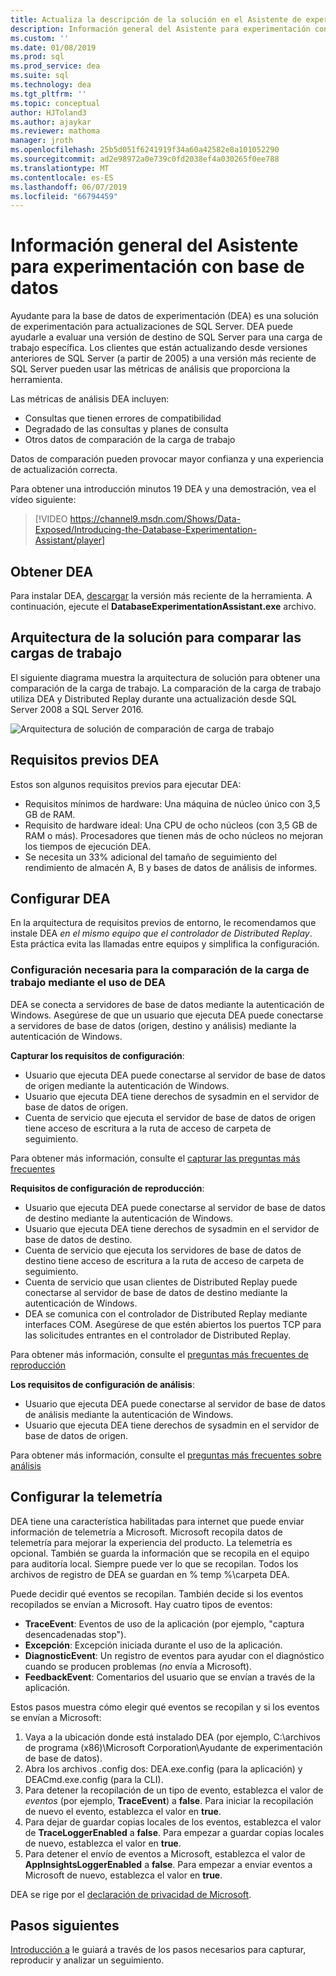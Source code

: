 ```yaml
---
title: Actualiza la descripción de la solución en el Asistente de experimentación de base de datos para SQL Server
description: Información general del Asistente para experimentación con base de datos
ms.custom: ''
ms.date: 01/08/2019
ms.prod: sql
ms.prod_service: dea
ms.suite: sql
ms.technology: dea
ms.tgt_pltfrm: ''
ms.topic: conceptual
author: HJToland3
ms.author: ajaykar
ms.reviewer: mathoma
manager: jroth
ms.openlocfilehash: 25b5d051f6241919f34a60a42582e8a101052290
ms.sourcegitcommit: ad2e98972a0e739c0fd2038ef4a030265f0ee788
ms.translationtype: MT
ms.contentlocale: es-ES
ms.lasthandoff: 06/07/2019
ms.locfileid: "66794459"
---
```

# <a name="overview-of-database-experimentation-assistant"></a>Información general del Asistente para experimentación con base de datos

Ayudante para la base de datos de experimentación (DEA) es una solución de experimentación para actualizaciones de SQL Server. DEA puede ayudarle a evaluar una versión de destino de SQL Server para una carga de trabajo específica. Los clientes que están actualizando desde versiones anteriores de SQL Server (a partir de 2005) a una versión más reciente de SQL Server pueden usar las métricas de análisis que proporciona la herramienta. 

Las métricas de análisis DEA incluyen:
- Consultas que tienen errores de compatibilidad
- Degradado de las consultas y planes de consulta
- Otros datos de comparación de la carga de trabajo

Datos de comparación pueden provocar mayor confianza y una experiencia de actualización correcta.

Para obtener una introducción minutos 19 DEA y una demostración, vea el vídeo siguiente:

> [!VIDEO https://channel9.msdn.com/Shows/Data-Exposed/Introducing-the-Database-Experimentation-Assistant/player]

## <a name="get-dea"></a>Obtener DEA

Para instalar DEA, [descargar](https://www.microsoft.com/download/details.aspx?id=54090) la versión más reciente de la herramienta. A continuación, ejecute el **DatabaseExperimentationAssistant.exe** archivo.

## <a name="solution-architecture-for-comparing-workloads"></a>Arquitectura de la solución para comparar las cargas de trabajo

El siguiente diagrama muestra la arquitectura de solución para obtener una comparación de la carga de trabajo. La comparación de la carga de trabajo utiliza DEA y Distributed Replay durante una actualización desde SQL Server 2008 a SQL Server 2016.

![Arquitectura de solución de comparación de carga de trabajo](./media/database-experimentation-assistant-overview/dea-overview-compare-solution-architecture.png)

## <a name="dea-prerequisites"></a>Requisitos previos DEA

Estos son algunos requisitos previos para ejecutar DEA:
- Requisitos mínimos de hardware: Una máquina de núcleo único con 3,5 GB de RAM.
- Requisito de hardware ideal: Una CPU de ocho núcleos (con 3,5 GB de RAM o más). Procesadores que tienen más de ocho núcleos no mejoran los tiempos de ejecución DEA.
- Se necesita un 33% adicional del tamaño de seguimiento del rendimiento de almacén A, B y bases de datos de análisis de informes.

## <a name="configure-dea"></a>Configurar DEA

En la arquitectura de requisitos previos de entorno, le recomendamos que instale DEA *en el mismo equipo que el controlador de Distributed Replay*. Esta práctica evita las llamadas entre equipos y simplifica la configuración.

### <a name="required-configuration-for-workload-comparison-by-using-dea"></a>Configuración necesaria para la comparación de la carga de trabajo mediante el uso de DEA

DEA se conecta a servidores de base de datos mediante la autenticación de Windows. Asegúrese de que un usuario que ejecuta DEA puede conectarse a servidores de base de datos (origen, destino y análisis) mediante la autenticación de Windows.

**Capturar los requisitos de configuración**:

*   Usuario que ejecuta DEA puede conectarse al servidor de base de datos de origen mediante la autenticación de Windows.
*   Usuario que ejecuta DEA tiene derechos de sysadmin en el servidor de base de datos de origen.
*   Cuenta de servicio que ejecuta el servidor de base de datos de origen tiene acceso de escritura a la ruta de acceso de carpeta de seguimiento.

Para obtener más información, consulte el [capturar las preguntas más frecuentes](database-experimentation-assistant-capture-trace.md#frequently-asked-questions-about-trace-capture)

**Requisitos de configuración de reproducción**: 

*   Usuario que ejecuta DEA puede conectarse al servidor de base de datos de destino mediante la autenticación de Windows.
*   Usuario que ejecuta DEA tiene derechos de sysadmin en el servidor de base de datos de destino.
*   Cuenta de servicio que ejecuta los servidores de base de datos de destino tiene acceso de escritura a la ruta de acceso de carpeta de seguimiento.
*   Cuenta de servicio que usan clientes de Distributed Replay puede conectarse al servidor de base de datos de destino mediante la autenticación de Windows.
*   DEA se comunica con el controlador de Distributed Replay mediante interfaces COM. Asegúrese de que estén abiertos los puertos TCP para las solicitudes entrantes en el controlador de Distributed Replay.

Para obtener más información, consulte el [preguntas más frecuentes de reproducción](database-experimentation-assistant-replay-trace.md#frequently-asked-questions-about-trace-replay)

**Los requisitos de configuración de análisis**: 

*   Usuario que ejecuta DEA puede conectarse al servidor de base de datos de análisis mediante la autenticación de Windows.
*   Usuario que ejecuta DEA tiene derechos de sysadmin en el servidor de base de datos de origen.

Para obtener más información, consulte el [preguntas más frecuentes sobre análisis](database-experimentation-assistant-create-report.md#frequently-asked-questions-about-analysis-reports)

## <a name="set-up-telemetry"></a>Configurar la telemetría

DEA tiene una característica habilitadas para internet que puede enviar información de telemetría a Microsoft. Microsoft recopila datos de telemetría para mejorar la experiencia del producto. La telemetría es opcional. También se guarda la información que se recopila en el equipo para auditoría local. Siempre puede ver lo que se recopilan. Todos los archivos de registro de DEA se guardan en % temp %\\carpeta DEA.

Puede decidir qué eventos se recopilan. También decide si los eventos recopilados se envían a Microsoft. Hay cuatro tipos de eventos:

*   **TraceEvent**: Eventos de uso de la aplicación (por ejemplo, "captura desencadenadas stop").
*   **Excepción**: Excepción iniciada durante el uso de la aplicación.
*   **DiagnosticEvent**: Un registro de eventos para ayudar con el diagnóstico cuando se producen problemas (*no* envía a Microsoft).
*   **FeedbackEvent**: Comentarios del usuario que se envían a través de la aplicación.

Estos pasos muestra cómo elegir qué eventos se recopilan y si los eventos se envían a Microsoft:

1.  Vaya a la ubicación donde está instalado DEA (por ejemplo, C:\\archivos de programa (x86)\\Microsoft Corporation\\Ayudante de experimentación de base de datos).
2.  Abra los archivos .config dos: DEA.exe.config (para la aplicación) y DEACmd.exe.config (para la CLI).
3.  Para detener la recopilación de un tipo de evento, establezca el valor de *eventos* (por ejemplo, **TraceEvent**) a **false**. Para iniciar la recopilación de nuevo el evento, establezca el valor en **true**.
4.  Para dejar de guardar copias locales de los eventos, establezca el valor de **TraceLoggerEnabled** a **false**. Para empezar a guardar copias locales de nuevo, establezca el valor en **true**.
5.  Para detener el envío de eventos a Microsoft, establezca el valor de **AppInsightsLoggerEnabled** a **false**. Para empezar a enviar eventos a Microsoft de nuevo, establezca el valor en **true**.

DEA se rige por el [declaración de privacidad de Microsoft](https://aka.ms/dea-privacy).

## <a name="next-steps"></a>Pasos siguientes

[Introducción a](database-experimentation-assistant-get-started.md) le guiará a través de los pasos necesarios para capturar, reproducir y analizar un seguimiento.

